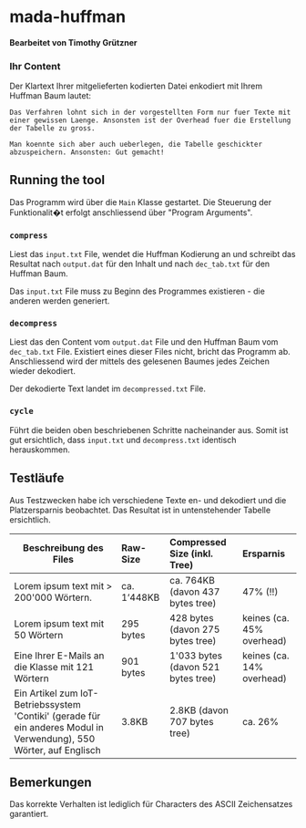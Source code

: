 # mada-huffman
#### Bearbeitet von Timothy Grützner

### Ihr Content
Der Klartext Ihrer mitgelieferten kodierten Datei enkodiert mit Ihrem Huffman Baum lautet:

```
Das Verfahren lohnt sich in der vorgestellten Form nur fuer Texte mit einer gewissen Laenge. Ansonsten ist der Overhead fuer die Erstellung der Tabelle zu gross.

Man koennte sich aber auch ueberlegen, die Tabelle geschickter abzuspeichern. Ansonsten: Gut gemacht!
```

## Running the tool
Das Programm wird über die `Main` Klasse gestartet. Die Steuerung der Funktionalit�t erfolgt anschliessend über "Program Arguments".

### `compress`
Liest das `input.txt` File, wendet die Huffman Kodierung an und schreibt das Resultat nach `output.dat` für den Inhalt und nach `dec_tab.txt` für den Huffman Baum.

Das `input.txt` File muss zu Beginn des Programmes existieren - die anderen werden generiert.

### `decompress`
Liest das den Content vom `output.dat` File und den Huffman Baum vom `dec_tab.txt` File. Existiert eines dieser Files nicht, bricht das Programm ab.
Anschliessend wird der mittels des gelesenen Baumes jedes Zeichen wieder dekodiert. 

Der dekodierte Text landet im `decompressed.txt` File.

### `cycle`
Führt die beiden oben beschriebenen Schritte nacheinander aus. Somit ist gut ersichtlich, dass `input.txt` und `decompress.txt` identisch herauskommen.

## Testläufe
Aus Testzwecken habe ich verschiedene Texte en- und dekodiert und die Platzersparnis beobachtet. Das Resultat ist in untenstehender Tabelle ersichtlich.

| Beschreibung des Files        | Raw-Size | Compressed Size (inkl. Tree)| Ersparnis |
| ------------------------------|:--------- |:--------------- |:-------------- |
| Lorem ipsum text mit > 200'000 Wörtern.      | ca. 1’448KB | ca. 764KB (davon 437 bytes tree) | 47% (!!) |
| Lorem ipsum text mit 50 Wörtern      | 295 bytes      |   428 bytes (davon 275 bytes tree) | keines (ca. 45% overhead)
| Eine Ihrer E-Mails an die Klasse mit 121 Wörtern | 901 bytes      |    1'033 bytes (davon 521 bytes tree) | keines (ca. 14% overhead)
| Ein Artikel zum IoT-Betriebssystem 'Contiki' (gerade für ein anderes Modul in Verwendung), 550 Wörter, auf Englisch | 3.8KB      |    2.8KB (davon 707 bytes tree) | ca. 26%

## Bemerkungen
Das korrekte Verhalten ist lediglich für Characters des ASCII Zeichensatzes garantiert.